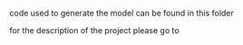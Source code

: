 code used to generate the model can be found in this folder

for the description of the project please go to 
